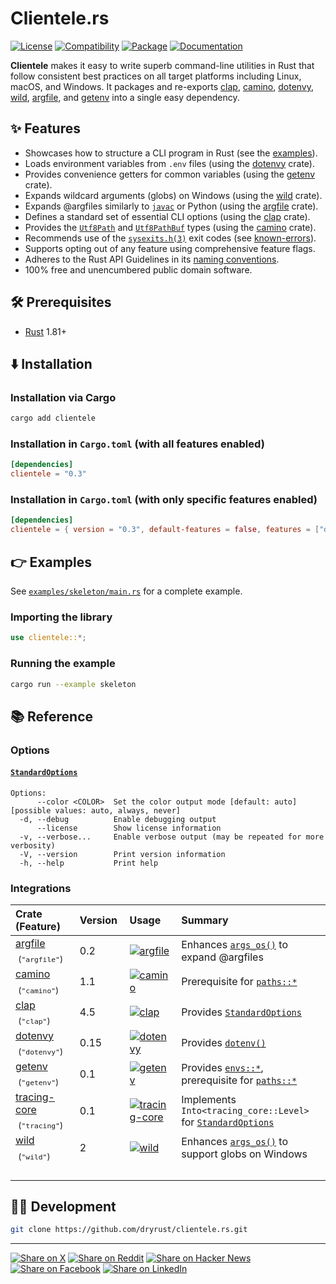 # Clientele.rs

[![License](https://img.shields.io/badge/license-Public%20Domain-blue.svg)](https://unlicense.org)
[![Compatibility](https://img.shields.io/badge/rust-1.81%2B-blue)](https://blog.rust-lang.org/2024/09/05/Rust-1.81.0/)
[![Package](https://img.shields.io/crates/v/clientele)](https://crates.io/crates/clientele)
[![Documentation](https://docs.rs/clientele/badge.svg)](https://docs.rs/clientele/)

**Clientele** makes it easy to write superb command-line utilities in Rust
that follow consistent best practices on all target platforms including Linux,
macOS, and Windows. It packages and re-exports [clap], [camino],
[dotenvy], [wild], [argfile], and [getenv] into a single easy
dependency.

## ✨ Features

- Showcases how to structure a CLI program in Rust (see the [examples](#-examples)).
- Loads environment variables from `.env` files (using the [dotenvy] crate).
- Provides convenience getters for common variables (using the [getenv] crate).
- Expands wildcard arguments (globs) on Windows (using the [wild] crate).
- Expands @argfiles similarly to [`javac`] or Python (using the [argfile] crate).
- Defines a standard set of essential CLI options (using the [clap] crate).
- Provides the [`Utf8Path`] and [`Utf8PathBuf`] types (using the [camino] crate).
- Recommends use of the [`sysexits.h(3)`] exit codes (see [known-errors]).
- Supports opting out of any feature using comprehensive feature flags.
- Adheres to the Rust API Guidelines in its [naming conventions].
- 100% free and unencumbered public domain software.

## 🛠️ Prerequisites

- [Rust](https://rust-lang.org) 1.81+

## ⬇️ Installation

### Installation via Cargo

```bash
cargo add clientele
```

### Installation in `Cargo.toml` (with all features enabled)

```toml
[dependencies]
clientele = "0.3"
```

### Installation in `Cargo.toml` (with only specific features enabled)

```toml
[dependencies]
clientele = { version = "0.3", default-features = false, features = ["dotenv"] }
```

## 👉 Examples

See [`examples/skeleton/main.rs`] for a complete example.

### Importing the library

```rust
use clientele::*;
```

### Running the example

```bash
cargo run --example skeleton
```

## 📚 Reference

### Options

#### [`StandardOptions`]

```text
Options:
      --color <COLOR>  Set the color output mode [default: auto] [possible values: auto, always, never]
  -d, --debug          Enable debugging output
      --license        Show license information
  -v, --verbose...     Enable verbose output (may be repeated for more verbosity)
  -V, --version        Print version information
  -h, --help           Print help
```

### Integrations

Crate (Feature) | Version | Usage | Summary
:--- | :--- | :--- | :---
[argfile] &nbsp;<sub>(`"argfile"`)</sub> | 0.2 | [![argfile](https://docs.rs/argfile/badge.svg)](https://docs.rs/argfile/) | Enhances [`args_os()`] to expand @argfiles
[camino] &nbsp;<sub>(`"camino"`)</sub> | 1.1 | [![camino](https://docs.rs/camino/badge.svg)](https://docs.rs/camino/) | Prerequisite for [`paths::*`]
[clap] &nbsp;<sub>(`"clap"`)</sub> | 4.5 | [![clap](https://docs.rs/clap/badge.svg)](https://docs.rs/clap/) | Provides [`StandardOptions`]
[dotenvy] &nbsp;<sub>(`"dotenvy"`)</sub> | 0.15 | [![dotenvy](https://docs.rs/dotenvy/badge.svg)](https://docs.rs/dotenvy/) | Provides [`dotenv()`]
[getenv] &nbsp;<sub>(`"getenv"`)</sub> | 0.1 | [![getenv](https://docs.rs/getenv/badge.svg)](https://docs.rs/getenv/) | Provides [`envs::*`], prerequisite for [`paths::*`]
[tracing-core] &nbsp;<sub>(`"tracing"`)</sub> | 0.1 | [![tracing-core](https://docs.rs/tracing-core/badge.svg)](https://docs.rs/tracing-core/) | Implements `Into<tracing_core::Level>` for [`StandardOptions`]
[wild] &nbsp;<sub>(`"wild"`)</sub> | 2 | [![wild](https://docs.rs/wild/badge.svg)](https://docs.rs/wild/) | Enhances [`args_os()`] to support globs on Windows
<img width="220" height="1"/> | <img width="110" height="1"/> | <img width="100" height="1"/> | &nbsp;

## 👨‍💻 Development

```bash
git clone https://github.com/dryrust/clientele.rs.git
```

---

[![Share on X](https://img.shields.io/badge/share%20on-x-03A9F4?logo=x)](https://x.com/intent/post?url=https://github.com/dryrust/clientele.rs&text=Clientele.rs)
[![Share on Reddit](https://img.shields.io/badge/share%20on-reddit-red?logo=reddit)](https://reddit.com/submit?url=https://github.com/dryrust/clientele.rs&title=Clientele.rs)
[![Share on Hacker News](https://img.shields.io/badge/share%20on-hn-orange?logo=ycombinator)](https://news.ycombinator.com/submitlink?u=https://github.com/dryrust/clientele.rs&t=Clientele.rs)
[![Share on Facebook](https://img.shields.io/badge/share%20on-fb-1976D2?logo=facebook)](https://www.facebook.com/sharer/sharer.php?u=https://github.com/dryrust/clientele.rs)
[![Share on LinkedIn](https://img.shields.io/badge/share%20on-linkedin-3949AB?logo=linkedin)](https://www.linkedin.com/sharing/share-offsite/?url=https://github.com/dryrust/clientele.rs)

[naming conventions]: https://rust-lang.github.io/api-guidelines/naming.html
[`examples/skeleton/main.rs`]: lib/clientele/examples/skeleton/main.rs

[`javac`]: https://docs.oracle.com/javase/7/docs/technotes/tools/windows/javac.html#commandlineargfile
[`sysexits.h(3)`]: https://man7.org/linux/man-pages/man3/sysexits.h.3head.html

[argfile]: https://crates.io/crates/argfile
[camino]: https://crates.io/crates/camino
[clap]: https://crates.io/crates/clap
[dirs]: #
[duration-str]: #
[dotenvy]: https://crates.io/crates/dotenvy
[error-stack]: #
[getenv]: https://crates.io/crates/getenv
[gofer]: #
[known-errors]: https://crates.io/crates/known-errors
[serde]: #
[serde_json]: #
[tokio]: #
[tracing-core]: https://crates.io/crates/tracing-core
[ubyte]: #
[wild]: https://crates.io/crates/wild

[`StandardOptions`]: https://docs.rs/clientele/latest/clientele/struct.StandardOptions.html
[`SysexitsError`]: https://docs.rs/clientele/latest/clientele/enum.SysexitsError.html
[`Utf8Path`]: https://docs.rs/camino/latest/camino/struct.Utf8Path.html
[`Utf8PathBuf`]: https://docs.rs/camino/latest/camino/struct.Utf8PathBuf.html
[`args_os()`]: https://docs.rs/clientele/latest/clientele/fn.args_os.html
[`dotenv()`]: https://docs.rs/clientele/latest/clientele/fn.dotenv.html
[`envs::*`]: https://docs.rs/getenv/latest/getenv/index.html
[`paths::*`]: https://docs.rs/clientele/latest/clientele/paths/index.html
